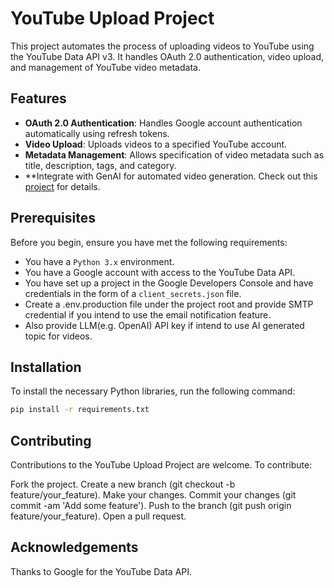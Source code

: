 # YouTube Upload Project

This project automates the process of uploading videos to YouTube using the YouTube Data API v3. It handles OAuth 2.0 authentication, video upload, and management of YouTube video metadata.

## Features

- **OAuth 2.0 Authentication**: Handles Google account authentication automatically using refresh tokens.
- **Video Upload**: Uploads videos to a specified YouTube account.
- **Metadata Management**: Allows specification of video metadata such as title, description, tags, and category.
- **Integrate with GenAI for automated video generation. Check out this <a href="https://ai-video.jackhui.com.au">project</a> for details.

## Prerequisites

Before you begin, ensure you have met the following requirements:
- You have a `Python 3.x` environment.
- You have a Google account with access to the YouTube Data API.
- You have set up a project in the Google Developers Console and have credentials in the form of a `client_secrets.json` file.
- Create a .env.production file under the project root and provide SMTP credential if you intend to use the email notification feature.
- Also provide LLM(e.g. OpenAI) API key if intend to use AI generated topic for videos. 

## Installation

To install the necessary Python libraries, run the following command:

```bash
pip install -r requirements.txt
```

## Contributing

Contributions to the YouTube Upload Project are welcome. To contribute:

Fork the project.
Create a new branch (git checkout -b feature/your_feature).
Make your changes.
Commit your changes (git commit -am 'Add some feature').
Push to the branch (git push origin feature/your_feature).
Open a pull request.

## Acknowledgements

Thanks to Google for the YouTube Data API.